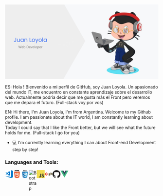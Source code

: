 <img  id="imagheader" src="https://github.com/JuanLoyola/JuanLoyola/blob/main/banner.png"> 
<p> ES: Hola ! Bienvenido a mi perfil de GitHub, soy Juan Loyola. Un apasionado del mundo IT, me encuentro en constante aprendizaje sobre el desarrollo web. Actualmente podría decir que me gusta más el Front pero veremos que me depara el futuro. (Full-stack voy por vos)
  
</p>
<p> EN: Hi there, I'm Juan Loyola, I'm from Argentina. Welcome to my Github profile.
I am passionate about the IT world, I am constantly learning about development. <br>
Today I could say that I like the Front better, but we will see what the future holds for me. (Full-stack I go for you)
</p>

- :computer: I'm currently learning everything I can about Front-end Development step by step!


### Languages and Tools:

<img align="left" alt="Visual Studio Code" width="26px" src="https://raw.githubusercontent.com/github/explore/80688e429a7d4ef2fca1e82350fe8e3517d3494d/topics/visual-studio-code/visual-studio-code.png" />
<img align="left" alt="HTML5" width="26px" src="https://raw.githubusercontent.com/github/explore/80688e429a7d4ef2fca1e82350fe8e3517d3494d/topics/html/html.png" />
<img align="left" alt="CSS3" width="26px" src="https://raw.githubusercontent.com/github/explore/80688e429a7d4ef2fca1e82350fe8e3517d3494d/topics/css/css.png" />
<img align="left" alt="Bootstrap" width="26px" src="https://cdn.iconscout.com/icon/free/png-256/bootstrap-7-1175254.png" />
<img align="left" alt="JavaScript" width="26px" src="https://raw.githubusercontent.com/github/explore/80688e429a7d4ef2fca1e82350fe8e3517d3494d/topics/javascript/javascript.png" />
<img align="left" alt="Git" width="26px" src="https://raw.githubusercontent.com/github/explore/80688e429a7d4ef2fca1e82350fe8e3517d3494d/topics/git/git.png" />
<img align="left" alt="GitHub" width="26px" src="https://raw.githubusercontent.com/github/explore/78df643247d429f6cc873026c0622819ad797942/topics/github/github.png" />
<img align="left" alt="Vue.js" width="26px" src="https://raw.githubusercontent.com/github/explore/78df643247d429f6cc873026c0622819ad797942/topics/vue/vue.png" />
